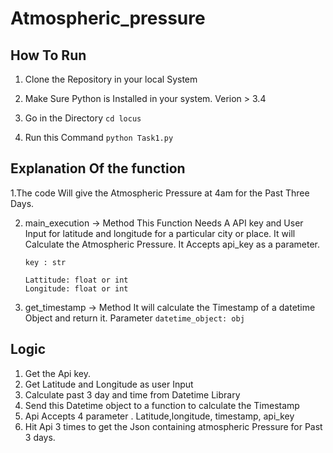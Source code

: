 # Atmospheric_pressure
## How To Run
1. Clone the Repository in your local System

2. Make Sure Python is Installed in your system. Verion > 3.4

3. Go in the Directory ``` cd locus ```

4. Run this Command ``` python Task1.py ```
 
## Explanation Of the function

1.The code Will give the Atmospheric Pressure at 4am for the Past Three Days. 

2. main_execution -> Method 
   This Function Needs A API key and User Input for latitude and longitude for a particular city or place. It will Calculate the Atmospheric Pressure. It Accepts api_key as a parameter. 
   ``` Parameter  
   key : str 
    
   Lattitude: float or int
   Longitude: float or int 
3. get_timestamp -> Method
  It will calculate the Timestamp of a datetime Object and return it. Parameter ``` datetime_object: obj ```


## Logic 
1. Get the Api key.
2. Get Latitude and Longitude as user Input
3. Calculate past 3 day and time from Datetime Library
4. Send this Datetime object to a function to calculate the Timestamp
5. Api Accepts 4 parameter . Latitude,longitude, timestamp, api_key
6. Hit Api 3 times to get the Json containing atmospheric Pressure for Past 3 days.
